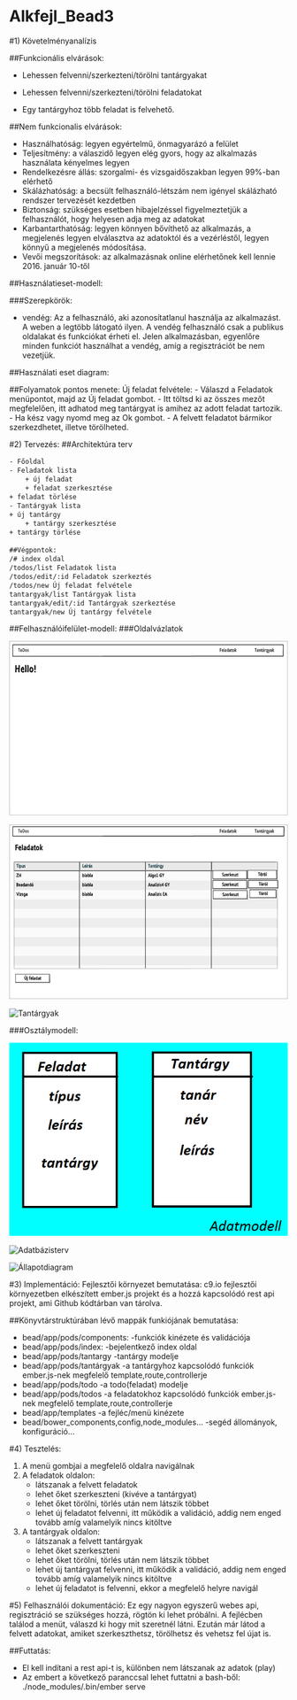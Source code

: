 # Alkfejl_Bead3

#1) Követelményanalízis

##Funkcionális elvárások:
- Lehessen felvenni/szerkezteni/törölni tantárgyakat
- Lehessen felvenni/szerkezteni/törölni feladatokat

- Egy tantárgyhoz több feladat is felvehető.

##Nem funkcionalis elvárások:
- Használhatóság:
	legyen egyértelmű, önmagyarázó a felület
- Teljesítmény:
	a válaszidő legyen elég gyors, hogy az alkalmazás használata 	kényelmes legyen
- Rendelkezésre állás:
	szorgalmi- és vizsgaidőszakban legyen 99%-ban elérhető
- Skálázhatóság:
	a becsült felhasználó-létszám nem igényel skálázható rendszer 	tervezését kezdetben
- Biztonság:
	szükséges esetben hibajelzéssel figyelmeztetjük a felhasználót, 	hogy helyesen adja meg az adatokat
- Karbantarthatóság: 
	legyen könnyen bővíthető az alkalmazás, a megjelenés legyen 		elválasztva az adatoktól és a vezérléstől, legyen könnyű a megjelenés módosítása.		
- Vevői megszorítások: 
	az alkalmazásnak online elérhetőnek kell lennie 
	2016. január 10-től

##Használatieset-modell:

###Szerepkörök:
- vendég: 
	Az a felhasználó, aki azonosítatlanul használja az alkalmazást. A 	weben a legtöbb látogató ilyen. A vendég felhasználó csak a publikus oldalakat és funkciókat érheti el. Jelen alkalmazásban, egyenlőre minden funkciót használhat a vendég, amíg a regisztrációt be nem vezetjük.
	
##Használati eset diagram:

##Folyamatok pontos menete:
	Új feladat felvétele: 
	- Válaszd a Feladatok menüpontot, majd az Új feladat gombot. 
	- Itt töltsd ki az összes mezőt megfelelően, itt adhatod meg tantárgyat is amihez az adott feladat tartozik. 
	- Ha kész vagy nyomd meg az Ok gombot.
	- A felvett feladatot bármikor szerkezdhetet, illetve törölheted. 

#2) Tervezés:
##Architektúra terv

	- Főoldal
	- Feladatok lista
    	+ új feladat
        + feladat szerkesztése
	+ feladat törlése
	- Tantárgyak lista
	+ új tantárgy
        + tantárgy szerkesztése
	+ tantárgy törlése

	##Végpontok:
	/# index oldal
	/todos/list Feladatok lista
	/todos/edit/:id Feladatok szerkeztés
	/todos/new Új feladat felvétele
	tantargyak/list Tantárgyak lista
	tantargyak/edit/:id Tantárgyak szerkeztése
	tantargyak/new Új tantárgy felvétele

##Felhasználóifelület-modell:
###Oldalvázlatok

![index](workspace/images/index.jpg)

![Feladatok oldal](workspace/images/feladatok.jpg)

![Tantárgyak](workspace/images/Tantárgyak.jpg)

###Osztálymodell:

![Adatmodell](workspace/images/Adatmodell.png)

![Adatbázisterv](workspace/images/adatbázisterv.png)

![Állapotdiagram](workspace/images/állapotdiagaram.png)

#3) Implementáció:
Fejlesztői környezet bemutatása:
	c9.io fejlesztői környezetben elkészített ember.js projekt és a hozzá kapcsolódó rest api projekt, ami 	Github kódtárban van tárolva.

##Könyvtárstruktúrában lévő mappák funkiójának bemutatása:
- bead/app/pods/components:
	-funkciók kinézete és validációja
- bead/app/pods/index:
	-bejelentkező index oldal
- bead/app/pods/tantargy
	-tantárgy modelje
- bead/app/pods/tantárgyak
	-a tantárgyhoz kapcsolódó funkciók ember.js-nek megfelelő 	template,route,controllerje
- bead/app/pods/todo
	-a todo(feladat) modelje
- bead/app/pods/todos
	-a feladatokhoz kapcsolódó funkciók ember.js-nek megfelelő 			template,route,controllerje
- bead/app/templates
	-a fejléc/menü kinézete
- bead/bower_components,config,node_modules...
	-segéd állományok, konfiguráció...

#4) Tesztelés:

1. A menü gombjai a megfelelő oldalra navigálnak
2. A feladatok oldalon:
	- látszanak a felvett feladatok
	- lehet őket szerkeszteni (kivéve a tantárgyat)
	- lehet őket törölni, törlés után nem látszik többet
	- lehet új feladatot felvenni, itt működik a validáció, addig nem 		enged tovább amíg valamelyik nincs kitöltve
3. A tantárgyak oldalon:
	- látszanak a felvett tantárgyak
	- lehet őket szerkeszteni
	- lehet őket törölni, törlés után nem látszik többet
	- lehet új tantárgyat felvenni, itt működik a validáció, addig nem 		enged tovább amíg valamelyik nincs kitöltve
	- lehet új feladatot is felvenni, ekkor a megfelelő helyre navigál


#5) Felhasználói dokumentáció:
Ez egy nagyon egyszerű webes api, regisztráció se szükséges hozzá, rögtön ki lehet próbálni. 
A fejlécben találod a menüt, válaszd ki hogy mit szeretnél látni. Ezután már látod a felvett adatokat, 
amiket szerkeszthetsz, törölhetsz és vehetsz fel újat is.

##Futtatás:
- El kell indítani a rest api-t is, különben nem látszanak az adatok (play)
- Az embert a következő paranccsal lehet futtatni a bash-ből: ./node_modules/.bin/ember serve







